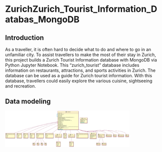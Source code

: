 # ZurichZurich_Tourist_Information_Databas_MongoDB
## Introduction
As a traveller, it is often hard to decide what to do and where to go in an unfamiliar city. To assist travellers to make the most of their stay in Zurich, this project builds a Zurich Tourist Information database with MongoDB via Python
Jupyter Notebook. This “zurich_tourist” database includes information on restaurants, attractions, and sports activities in Zurich. The database can be used as a guide for Zurich tourist information. With this database,
travellers could easily explore the various cuisine, sightseeing and recreation.
## Data modeling 
<img src="https://github.com/cyyang50/ZurichZurich_Tourist_Information_Databas_MongoDB/blob/5254893f3dec8022f90a0125d6b31a427affebf8/img/restaurants_zip+name_mark.jpg" data-canonical-src="https://github.com/cyyang50/ZurichZurich_Tourist_Information_Databas_MongoDB/blob/5254893f3dec8022f90a0125d6b31a427affebf8/img/restaurants_zip+name_mark.jpg" width="80%" height="80%" />
